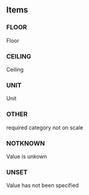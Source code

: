 

<!-- end of short definition -->
## Items

### FLOOR
Floor

### CEILING
Ceiling

### UNIT
Unit

### OTHER
required category not on scale

### NOTKNOWN
Value is unkown

### UNSET
Value has not been specified
